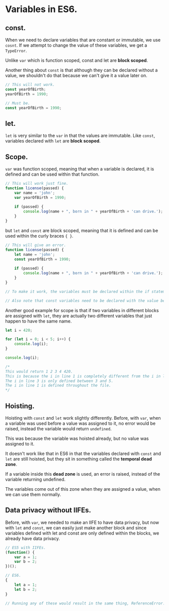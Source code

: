 # Variables in ES6.

## const.

When we need to declare variables that are constant or immutable, we use `cosnt`. If we attempt to change the value of these variables, we get a `TypeError`. 

Unlike `var` which is function scoped, const and let are **block scoped**.

Another thing about `const` is that although they can be declared without a value, we shouldn't do that because we can't give it a value later on.

```js
// This will not work.
const yearOfBirth;
yearOfBirth = 1990;

// Must be.
const yearOfBirth = 1990;
```





## let.

`let` is very similar to the `var` in that the values are immutable. Like `const`, variables declared with `let` are **block scoped**.



## Scope.

`var` was function scoped, meaning that when a variable is declared, it is defined and can be used within that function.

```js
// This will work just fine.
function license(passed) {
    var name = 'john';
    var yearOfBirth = 1990;
    
    if (passed) {
        console.log(name + ", born in " + yearOfBirth + 'can drive.');
    }
}
```

but `let` and `const` are block scoped, meaning that it is defined and can be used within the curly braces `{ }`.

```js
// This will give an error.
function license(passed) {
    let name = 'john';
    const yearOfBirth = 1990;
    
    if (passed) {
        console.log(name + ", born in " + yearOfBirth + 'can drive.');
    }
}

// To make it work, the variables must be declared within the if statement.

// Also note that const variables need to be declared with the value because we can't assign the value to it later.
```

Another good example for scope is that if two variables in different blocks are assigned with `let`, they are actually two different variables that just happen to have the same name.

```js
let i = 420;

for (let i = 0; i < 5; i++) {
    console.log(i);
}

console.log(i);

/*
This would return 1 2 3 4 420.
This is because the i in line 1 is completely different from the i in line 3.
The i in line 3 is only defined between 3 and 5.
The i in line 1 is defined throughout the file.
*/
```



## Hoisting.

Hoisting with `const` and `let` work slightly differently. Before, with `var`, when a variable was used before a value was assigned to it, no error would be raised, instead the variable would return `undefined`. 

This was because the variable was hoisted already, but no value was assigned to it.

It doesn't work like that in ES6 in that the variables declared with `const` and `let` are still hoisted, but they sit in something called the **temporal dead zone**.

If a variable inside this **dead zone** is used, an error is raised, instead of the variable returning undefined.

The variables come out of this zone when they are assigned a value, when we can use them normally.



## Data privacy without IIFEs.

Before, with `var`, we needed to make an IIFE to have data privacy, but now with `let` and `const`, we can easily just make another block and since variables defined with let and const are only defined within the blocks, we already have data privacy.

```js
// ES5 with IIFEs.
(function() {
    var a = 1; 
    var b = 2;
})();

// ES6.
{
    let a = 1;
	let b = 2;
}

// Running any of these would result in the same thing, ReferenceError.
```

